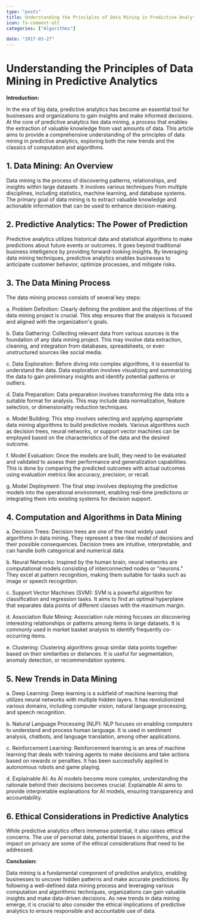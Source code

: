 ```yaml
---
type: "posts"
title: Understanding the Principles of Data Mining in Predictive Analytics
icon: fa-comment-alt
categories: ["Algorithms"]

date: "2017-03-27"
---
```




# Understanding the Principles of Data Mining in Predictive Analytics

**Introduction:**

In the era of big data, predictive analytics has become an essential tool for businesses and organizations to gain insights and make informed decisions. At the core of predictive analytics lies data mining, a process that enables the extraction of valuable knowledge from vast amounts of data. This article aims to provide a comprehensive understanding of the principles of data mining in predictive analytics, exploring both the new trends and the classics of computation and algorithms.

## 1. Data Mining: An Overview

Data mining is the process of discovering patterns, relationships, and insights within large datasets. It involves various techniques from multiple disciplines, including statistics, machine learning, and database systems. The primary goal of data mining is to extract valuable knowledge and actionable information that can be used to enhance decision-making.

## 2. Predictive Analytics: The Power of Prediction

Predictive analytics utilizes historical data and statistical algorithms to make predictions about future events or outcomes. It goes beyond traditional business intelligence by providing forward-looking insights. By leveraging data mining techniques, predictive analytics enables businesses to anticipate customer behavior, optimize processes, and mitigate risks.

## 3. The Data Mining Process

The data mining process consists of several key steps:

a. Problem Definition: Clearly defining the problem and the objectives of the data mining project is crucial. This step ensures that the analysis is focused and aligned with the organization's goals.

b. Data Gathering: Collecting relevant data from various sources is the foundation of any data mining project. This may involve data extraction, cleaning, and integration from databases, spreadsheets, or even unstructured sources like social media.

c. Data Exploration: Before diving into complex algorithms, it is essential to understand the data. Data exploration involves visualizing and summarizing the data to gain preliminary insights and identify potential patterns or outliers.

d. Data Preparation: Data preparation involves transforming the data into a suitable format for analysis. This may include data normalization, feature selection, or dimensionality reduction techniques.

e. Model Building: This step involves selecting and applying appropriate data mining algorithms to build predictive models. Various algorithms such as decision trees, neural networks, or support vector machines can be employed based on the characteristics of the data and the desired outcome.

f. Model Evaluation: Once the models are built, they need to be evaluated and validated to assess their performance and generalization capabilities. This is done by comparing the predicted outcomes with actual outcomes using evaluation metrics like accuracy, precision, or recall.

g. Model Deployment: The final step involves deploying the predictive models into the operational environment, enabling real-time predictions or integrating them into existing systems for decision support.

## 4. Computation and Algorithms in Data Mining

a. Decision Trees: Decision trees are one of the most widely used algorithms in data mining. They represent a tree-like model of decisions and their possible consequences. Decision trees are intuitive, interpretable, and can handle both categorical and numerical data.

b. Neural Networks: Inspired by the human brain, neural networks are computational models consisting of interconnected nodes or "neurons." They excel at pattern recognition, making them suitable for tasks such as image or speech recognition.

c. Support Vector Machines (SVM): SVM is a powerful algorithm for classification and regression tasks. It aims to find an optimal hyperplane that separates data points of different classes with the maximum margin.

d. Association Rule Mining: Association rule mining focuses on discovering interesting relationships or patterns among items in large datasets. It is commonly used in market basket analysis to identify frequently co-occurring items.

e. Clustering: Clustering algorithms group similar data points together based on their similarities or distances. It is useful for segmentation, anomaly detection, or recommendation systems.

## 5. New Trends in Data Mining

a. Deep Learning: Deep learning is a subfield of machine learning that utilizes neural networks with multiple hidden layers. It has revolutionized various domains, including computer vision, natural language processing, and speech recognition.

b. Natural Language Processing (NLP): NLP focuses on enabling computers to understand and process human language. It is used in sentiment analysis, chatbots, and language translation, among other applications.

c. Reinforcement Learning: Reinforcement learning is an area of machine learning that deals with training agents to make decisions and take actions based on rewards or penalties. It has been successfully applied in autonomous robots and game playing.

d. Explainable AI: As AI models become more complex, understanding the rationale behind their decisions becomes crucial. Explainable AI aims to provide interpretable explanations for AI models, ensuring transparency and accountability.

## 6. Ethical Considerations in Predictive Analytics

While predictive analytics offers immense potential, it also raises ethical concerns. The use of personal data, potential biases in algorithms, and the impact on privacy are some of the ethical considerations that need to be addressed.

**Conclusion:**

Data mining is a fundamental component of predictive analytics, enabling businesses to uncover hidden patterns and make accurate predictions. By following a well-defined data mining process and leveraging various computation and algorithmic techniques, organizations can gain valuable insights and make data-driven decisions. As new trends in data mining emerge, it is crucial to also consider the ethical implications of predictive analytics to ensure responsible and accountable use of data.